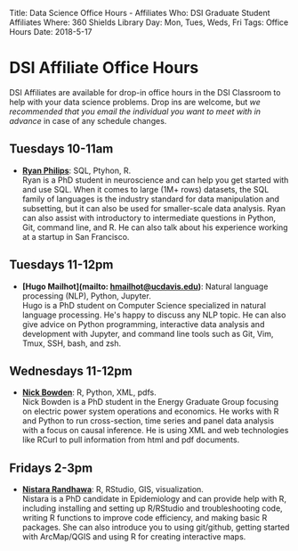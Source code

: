Title: Data Science Office Hours - Affiliates
Who: DSI Graduate Student Affiliates
Where: 360 Shields Library
Day: Mon, Tues, Weds, Fri
Tags: Office Hours
Date: 2018-5-17

# DSI Affiliate Office Hours

DSI Affiliates are available for drop-in office hours in the DSI Classroom to
help with your data science problems. Drop ins are welcome, but *we
recommended that you email the individual you want to meet with in advance* in
case of any schedule changes.

## Tuesdays 10-11am
* __[Ryan Philips](mailto:rcphilips@ucdavis.edu)__: SQL, Ptyhon, R.  
    Ryan is a PhD student in neuroscience and can help you get started with and use SQL. When it comes to large (1M+ rows) datasets, the SQL family of languages is the industry standard for data manipulation and subsetting, but it can also be used for smaller-scale data analysis. Ryan can also assist with introductory to intermediate questions in Python, Git, command line, and R. He can also talk about his experience working at a startup in San Francisco.

## Tuesdays 11-12pm
* __[Hugo Mailhot](mailto: hmailhot@ucdavis.edu)__: Natural language processing (NLP), Python, Jupyter.  
	Hugo is a PhD student on Computer Science specialized in natural language processing. He's happy to discuss any NLP topic. He can also give advice on Python programming, interactive data analysis and development with Jupyter, and command line tools such as Git, Vim, Tmux, SSH, bash, and zsh.

## Wednesdays 11-12pm
* __[Nick Bowden](mailto:nsbowden@ucdavis.edu)__: R, Python, XML, pdfs.  
	Nick Bowden is a PhD student in the Energy Graduate Group focusing on electric power system operations and economics. He works with R and Python to run cross-section, time series and panel data analysis with a focus on causal inference. He is using XML and web technologies like RCurl to pull information from html and pdf documents.

## Fridays 2-3pm
*   __[Nistara Randhawa](mailto:nrandhawa@ucdavis.edu>)__: R, RStudio, GIS, visualization.   
	Nistara is a PhD candidate in Epidemiology and can provide help with R, including installing and setting up R/RStudio and troubleshooting code, writing R functions to improve code efficiency, and making basic R packages. She can also introduce you to using git/github, getting started with ArcMap/QGIS and using R for creating interactive maps.